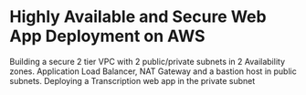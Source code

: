 # Highly Available and Secure Web App Deployment on AWS
Building a secure 2 tier VPC with 2 public/private subnets in 2 Availability zones. Application Load Balancer, NAT Gateway and a bastion host in public subnets.
Deploying a Transcription web app in the private subnet
